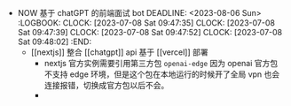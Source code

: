 - NOW 基于 chatGPT 的前端面试 bot 
  DEADLINE: <2023-08-06 Sun>
  :LOGBOOK:
  CLOCK: [2023-07-08 Sat 09:47:35]
  CLOCK: [2023-07-08 Sat 09:47:39]
  CLOCK: [2023-07-08 Sat 09:47:52]
  CLOCK: [2023-07-08 Sat 09:48:02]
  :END:
	- [[nextjs]] 整合 [[chatgpt]] api 基于 [[vercel]] 部署
		- nextjs 官方实例需要引用第三方包 `openai-edge` 因为 openai 官方包不支持 edge 环境，但是这个包在本地运行的时候开了全局 vpn 也会连接报错，切换成官方包以后不会。
		-
